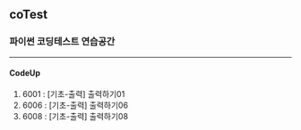 ## coTest
### 파이썬 코딩테스트 연습공간
***
#### CodeUp
1. 6001 : [기초-출력] 출력하기01
2. 6006 : [기초-출력] 출력하기06
3. 6008 : [기초-출력] 출력하기08
